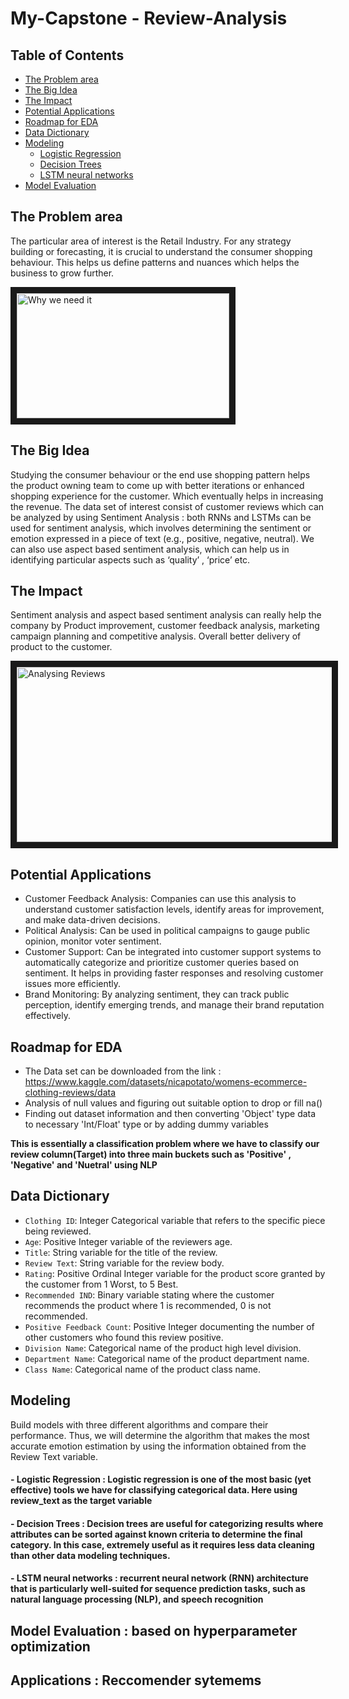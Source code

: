 # My-Capstone - Review-Analysis

## Table of Contents

- [The Problem area](#background)
- [The Big Idea](#idea)
- [The Impact](#impact)
- [Potential Applications](#applications)
- [Roadmap for EDA](#eda)
- [Data Dictionary](#data-dictionary)
- [Modeling](#modeling)
   - [Logistic Regression](#modeling)
   - [Decision Trees](#modeling)
   - [LSTM neural networks](#modeling)
- [Model Evaluation](#evaluation)

## The Problem area
The particular area of interest is the Retail Industry. For any strategy building or forecasting, it is crucial to understand the consumer shopping behaviour. This helps us define patterns and nuances which helps the business to grow further. 

<img src="https://media.istockphoto.com/id/1206753760/vector/set-of-feedback-icons-customer-opinion-marketing-research-review-product.jpg?s=612x612&w=0&k=20&c=7E7y7cpNpqhZOZdAO5dH0HzWd7mwkWYnGTFzRRpF4ps=" alt="Why we need it" width="340" height="200" border="10" />

## The Big Idea
Studying the consumer behaviour or the end use shopping pattern helps the product owning team to come up with better iterations or enhanced shopping experience for the customer. Which eventually helps in increasing the revenue. The data set of interest consist of customer reviews which can be analyzed by using Sentiment Analysis : both RNNs and LSTMs can be used for sentiment analysis, which involves determining the sentiment or emotion expressed in a piece of text (e.g.,  positive, negative, neutral). We can also use aspect based sentiment analysis, which can help us in identifying particular aspects such as ‘quality’ , ‘price’ etc.

## The Impact
Sentiment analysis and aspect based sentiment analysis can really help the company by Product improvement, customer feedback analysis, marketing campaign planning and competitive analysis. Overall better delivery of product to the customer. 

<img src="https://media.sproutsocial.com/uploads/2023/06/Review-Analysis-Final.png" alt="Analysing Reviews" width="540" height="280" border="10" />
</a>

## Potential Applications
- Customer Feedback Analysis: Companies can use this analysis to understand customer satisfaction levels, identify areas for improvement, and make data-driven decisions. 
- Political Analysis: Can be used in political campaigns to gauge public opinion, monitor voter sentiment. 
- Customer Support: Can be integrated into customer support systems to automatically categorize and prioritize customer queries based on sentiment. It helps in providing faster responses and resolving customer issues more efficiently. 
- Brand Monitoring: By analyzing sentiment, they can track public perception, identify emerging trends, and manage their brand reputation effectively.

## Roadmap for EDA
- The Data set can be downloaded from the link : https://www.kaggle.com/datasets/nicapotato/womens-ecommerce-clothing-reviews/data
- Analysis of null values and figuring out suitable option to drop or fill na()
- Finding out dataset information and then converting 'Object' type data to necessary 'Int/Float' type or by adding dummy variables


**This is essentially a classification problem where we have to classify our review column(Target) into three main buckets such as 'Positive' , 'Negative' and 'Nuetral' using NLP**



## Data Dictionary
- `Clothing ID`: Integer Categorical variable that refers to the specific piece being reviewed.
- `Age`: Positive Integer variable of the reviewers age.
- `Title`: String variable for the title of the review.
- `Review Text`: String variable for the review body.
- `Rating`: Positive Ordinal Integer variable for the product score granted by the customer from 1 Worst, to 5 Best.
- `Recommended IND`: Binary variable stating where the customer recommends the product where 1 is recommended, 0 is not recommended.
- `Positive Feedback Count`: Positive Integer documenting the number of other customers who found this review positive.
- `Division Name`: Categorical name of the product high level division.
- `Department Name`: Categorical name of the product department name.
- `Class Name`: Categorical name of the product class name.

## Modeling
Build models with three different algorithms and compare their performance. Thus, we will determine the algorithm that makes the most accurate emotion estimation by using the information obtained from the Review Text variable.

  #### - Logistic Regression : Logistic regression is one of the most basic (yet effective) tools we have for classifying categorical data. Here using review_text as the target variable

  ####  - Decision Trees : Decision trees are useful for categorizing results where attributes can be sorted against known criteria to determine the final category. In this case, extremely useful as it requires less data cleaning than other data modeling techniques.

 #### - LSTM neural networks : recurrent neural network (RNN) architecture that is particularly well-suited for sequence prediction tasks, such as natural language processing (NLP), and speech recognition  


## Model Evaluation : based on hyperparameter optimization 

## Applications : Reccomender sytemems 
